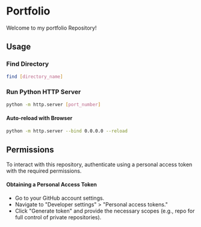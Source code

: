# Portfolio

Welcome to my portfolio Repository!

## Usage

### Find Directory

```bash
find [directory_name]
```

### Run Python HTTP Server

```bash
python -m http.server [port_number]
```

#### Auto-reload with Browser

```bash
python -m http.server --bind 0.0.0.0 --reload
```

## Permissions

To interact with this repository, authenticate using a personal access token with the required permissions.
#### Obtaining a Personal Access Token
* Go to your GitHub account settings.
* Navigate to "Developer settings" > "Personal access tokens."
* Click "Generate token" and provide the necessary scopes (e.g., repo for full control of private repositories).